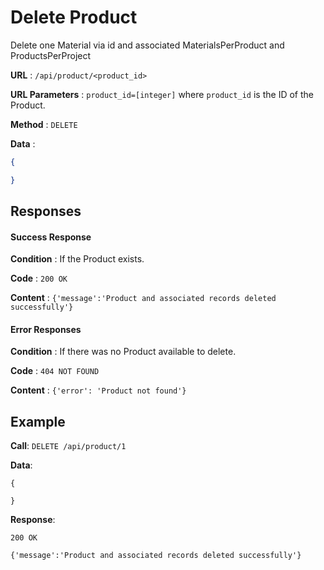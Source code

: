# Delete Product

Delete one Material via id and associated MaterialsPerProduct and ProductsPerProject

**URL** : `/api/product/<product_id>`

**URL Parameters** : `product_id=[integer]` where `product_id` is the ID of the Product.

**Method** : `DELETE`

**Data** : 

```json
{

}
```

## Responses

#### Success Response

**Condition** : If the Product exists.

**Code** : `200 OK`

**Content** : `{'message':'Product and associated records deleted successfully'}`

#### Error Responses

**Condition** : If there was no Product available to delete.

**Code** : `404 NOT FOUND`

**Content** : `{'error': 'Product not found'}`


## Example 

**Call**: `DELETE /api/product/1`

**Data**:

```
{

}
```

**Response**: 

`200 OK`

`{'message':'Product and associated records deleted successfully'}`
